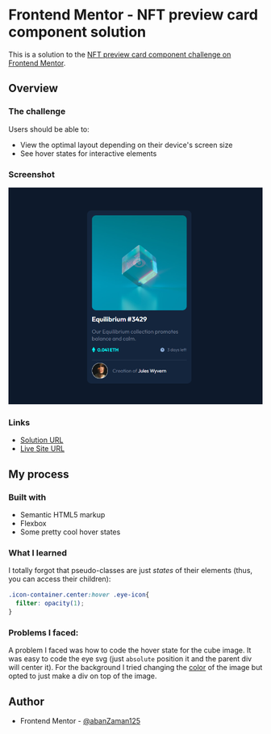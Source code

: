 # Frontend Mentor - NFT preview card component solution

This is a solution to the [NFT preview card component challenge on Frontend Mentor](https://www.frontendmentor.io/challenges/nft-preview-card-component-SbdUL_w0U).  

## Overview

### The challenge

Users should be able to:

- View the optimal layout depending on their device's screen size
- See hover states for interactive elements

### Screenshot

![](frontend-screenshot.png)

### Links

- [Solution URL](https://www.frontendmentor.io/solutions/nft-preview-card-solution-xyS6wid-ge)
- [Live Site URL](https://abanzaman125.github.io/nft-frontendmentor-challenge/)

## My process

### Built with

- Semantic HTML5 markup
- Flexbox
- Some pretty cool hover states

### What I learned

I totally forgot that pseudo-classes are just _states_ of their elements (thus, you can access their children):

```css
.icon-container.center:hover .eye-icon{
  filter: opacity(1);
}
```

### Problems I faced:

A problem I faced was how to code the hover state for the cube image.
It was easy to code the eye svg (just `absolute` position it and the parent div will center it).
For the background I tried changing the [color](https://www.delftstack.com/howto/css/css-change-image-color/) of the image but opted to just make a div on top of the image.

## Author
- Frontend Mentor - [@abanZaman125](https://www.frontendmentor.io/profile/abanZaman125)
